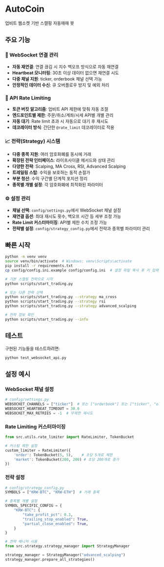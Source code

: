 # AutoCoin

업비트 웹소켓 기반 스캘핑 자동매매 봇

## 주요 기능

### 📡 WebSocket 연결 관리
- **자동 재연결**: 연결 끊김 시 지수 백오프 방식으로 자동 재연결
- **Heartbeat 모니터링**: 30초 이상 데이터 없으면 재연결 시도
- **다중 채널 지원**: ticker, orderbook 채널 선택 가능
- **안정적인 데이터 수신**: 큐 오버플로우 방지 및 예외 처리

### 🚦 API Rate Limiting
- **토큰 버킷 알고리즘**: 업비트 API 제한에 맞춰 자동 조절
- **엔드포인트별 제한**: 주문/취소/계좌/시세 API별 개별 관리
- **자동 대기**: Rate limit 초과 시 자동으로 대기 후 재시도
- **데코레이터 방식**: 간단한 `@rate_limit` 데코레이터로 적용

### 📈 전략(Strategy) 시스템
- **다중 종목 지원**: 여러 암호화폐를 동시에 거래
- **확장된 전략 인터페이스**: 라이프사이클 메서드와 상태 관리
- **다양한 전략**: Scalping, MA Cross, RSI, Advanced Scalping
- **트레일링 스탑**: 수익을 보호하는 동적 손절가
- **부분 청산**: 수익 구간별 단계적 포지션 정리
- **종목별 개별 설정**: 각 암호화폐에 최적화된 파라미터

### ⚙️ 설정 관리
- **채널 선택**: `config/settings.py`에서 WebSocket 채널 설정
- **재연결 옵션**: 최대 재시도 횟수, 백오프 시간 등 세부 조정 가능
- **Rate Limit 커스터마이징**: API별 제한 수치 조정 가능
- **전략별 설정**: `config/strategy_config.py`에서 전략과 종목별 파라미터 관리

## 빠른 시작
```bash
python -m venv venv
source venv/bin/activate  # Windows: venv\Scripts\activate
pip install -r requirements.txt
cp config/config.ini.example config/config.ini  # 설정 파일 복사 후 키 입력

# 기본 스캘핑 전략으로 시작
python scripts/start_trading.py

# 또는 다른 전략 선택
python scripts/start_trading.py --strategy ma_cross
python scripts/start_trading.py --strategy rsi
python scripts/start_trading.py --strategy advanced_scalping

# 전략 정보 확인
python scripts/start_trading.py --info
```

## 테스트

구현된 기능들을 테스트하려면:
```bash
python test_websocket_api.py
```

## 설정 예시

### WebSocket 채널 설정
```python
# config/settings.py
WEBSOCKET_CHANNELS = ["ticker"]  # 또는 ["orderbook"] 또는 ["ticker", "orderbook"]
WEBSOCKET_HEARTBEAT_TIMEOUT = 30.0
WEBSOCKET_MAX_RETRIES = -1  # 무제한 재시도
```

### Rate Limiting 커스터마이징
```python
from src.utils.rate_limiter import RateLimiter, TokenBucket

# 커스텀 제한 설정
custom_limiter = RateLimiter({
    'order': TokenBucket(5, 5),    # 초당 5개로 제한
    'market': TokenBucket(200, 200) # 초당 200개로 증가
})
```

### 전략 설정
```python
# config/strategy_config.py
SYMBOLS = ["KRW-BTC", "KRW-ETH"]  # 거래 종목

# 종목별 개별 설정
SYMBOL_SPECIFIC_CONFIG = {
    "KRW-BTC": {
        "take_profit_pct": 0.3,
        "trailing_stop_enabled": True,
        "partial_close_enabled": True,
    }
}

# 전략 매니저 사용
from src.strategy.strategy_manager import StrategyManager

strategy_manager = StrategyManager("advanced_scalping")
strategy_manager.prepare_all_strategies()
``` 